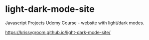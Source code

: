 # light-dark-mode-site
Javascript Projects Udemy Course - website with light/dark modes. 

https://krissygroom.github.io/light-dark-mode-site/
